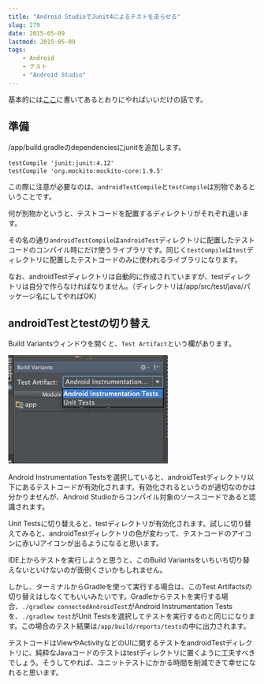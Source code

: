 ```yaml
---
title: "Android StudioでJunit4によるテストを走らせる"
slug: 279
date: 2015-05-09
lastmod: 2015-05-09
tags:
    - Android
    - テスト
    - "Android Studio"
---
```


基本的には<a href="http://tools.android.com/tech-docs/unit-testing-support">ここ</a>に書いてあるとおりにやればいいだけの話です。


## 準備


/app/build.gradleのdependenciesにjunitを追加します。


```
testCompile 'junit:junit:4.12'
testCompile 'org.mockito:mockito-core:1.9.5'
```

この際に注意が必要なのは、`androidTestCompile`と`testCompile`は別物であるということです。

何が別物かというと、テストコードを配置するディレクトリがそれぞれ違います。

その名の通り`androidTestCompile`は`androidTest`ディレクトリに配置したテストコードのコンパイル時にだけ使うライブラリです。同じく`testCompile`は`test`ディレクトリに配置したテストコードのみに使われるライブラリになります。

なお、androidTestディレクトリは自動的に作成されていますが、testディレクトリは自分で作らなければなりません。（ディレクトリは/app/src/test/java/パッケージ名にしてやればOK）


## androidTestとtestの切り替え


Build Variantsウィンドウを開くと、`Test Artifact`という欄があります。

![Build VariantsのTest Artifact](2c2cfbe966d872023f75a82bbd543bc0.jpg)

Android Instrumentation Testsを選択していると、androidTestディレクトリ以下にあるテストコードが有効化されます。有効化されるというのが適切なのかは分かりませんが、Android Studioからコンパイル対象のソースコードであると認識されます。

Unit Testsに切り替えると、testディレクトリが有効化されます。試しに切り替えてみると、androidTestディレクトリの色が変わって、テストコードのアイコンに赤いJアイコンが出るようになると思います。

IDE上からテストを実行しようと思うと、このBuild Variantsをいちいち切り替えないといけないのが面倒くさいかもしれません。

しかし、ターミナルからGradleを使って実行する場合は、このTest Artifactsの切り替えはしなくてもいいみたいです。Gradleからテストを実行する場合、`./gradlew connectedAndroidTest`がAndroid Instrumentation Testsを、`./gradlew test`がUnit Testsを選択してテストを実行するのと同じになります。この場合のテスト結果は`/app/build/reports/tests`の中に出力されます。

テストコードはViewやActivityなどのUIに関するテストをandroidTestディレクトリに、純粋なJavaコードのテストはtestディレクトリに置くように工夫すべきでしょう。そうしてやれば、ユニットテストにかかる時間を削減できて幸せになれると思います。


  